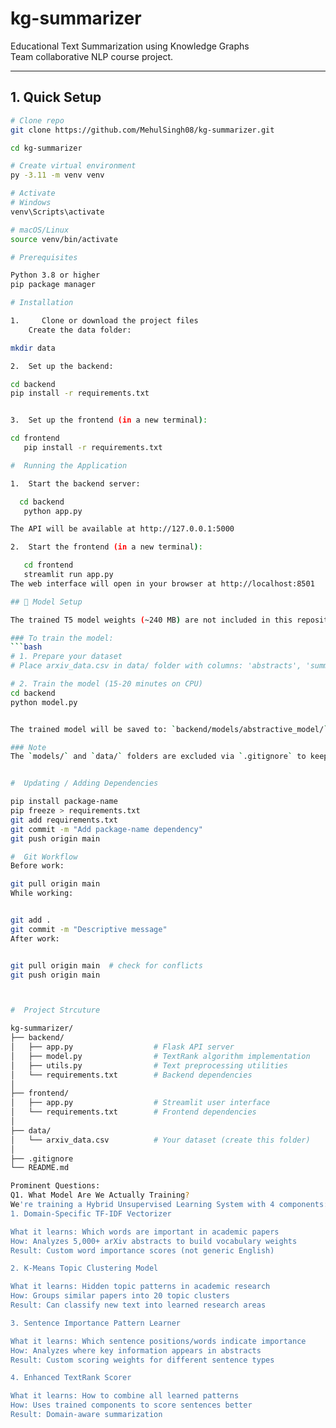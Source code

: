 # kg-summarizer


Educational Text Summarization using Knowledge Graphs  
Team collaborative NLP course project.

---
## 1.  Quick Setup

```bash
# Clone repo
git clone https://github.com/MehulSingh08/kg-summarizer.git

cd kg-summarizer

# Create virtual environment
py -3.11 -m venv venv

# Activate
# Windows
venv\Scripts\activate

# macOS/Linux
source venv/bin/activate

# Prerequisites

Python 3.8 or higher
pip package manager

# Installation

1.     Clone or download the project files
    Create the data folder:

mkdir data

2.  Set up the backend:

cd backend
pip install -r requirements.txt


3.  Set up the frontend (in a new terminal):

cd frontend
   pip install -r requirements.txt

#  Running the Application

1.  Start the backend server:

  cd backend
   python app.py

The API will be available at http://127.0.0.1:5000

2.  Start the frontend (in a new terminal):

   cd frontend
   streamlit run app.py
The web interface will open in your browser at http://localhost:8501

## 🤖 Model Setup

The trained T5 model weights (~240 MB) are not included in this repository.

### To train the model:
```bash
# 1. Prepare your dataset
# Place arxiv_data.csv in data/ folder with columns: 'abstracts', 'summaries'

# 2. Train the model (15-20 minutes on CPU)
cd backend
python model.py


The trained model will be saved to: `backend/models/abstractive_model/`

### Note
The `models/` and `data/` folders are excluded via `.gitignore` to keep the repository lightweight.


#  Updating / Adding Dependencies

pip install package-name
pip freeze > requirements.txt
git add requirements.txt
git commit -m "Add package-name dependency"
git push origin main

#  Git Workflow
Before work:

git pull origin main
While working:


git add .
git commit -m "Descriptive message"
After work:


git pull origin main  # check for conflicts
git push origin main



#  Project Strcuture

kg-summarizer/
├── backend/
│   ├── app.py                  # Flask API server
│   ├── model.py                # TextRank algorithm implementation
│   ├── utils.py                # Text preprocessing utilities
│   └── requirements.txt        # Backend dependencies
│
├── frontend/
│   ├── app.py                  # Streamlit user interface
│   └── requirements.txt        # Frontend dependencies
│
├── data/
│   └── arxiv_data.csv          # Your dataset (create this folder)
│
├── .gitignore
└── README.md

Prominent Questions: 
Q1. What Model Are We Actually Training?
We're training a Hybrid Unsupervised Learning System with 4 components:
1. Domain-Specific TF-IDF Vectorizer

What it learns: Which words are important in academic papers
How: Analyzes 5,000+ arXiv abstracts to build vocabulary weights
Result: Custom word importance scores (not generic English)

2. K-Means Topic Clustering Model

What it learns: Hidden topic patterns in academic research
How: Groups similar papers into 20 topic clusters
Result: Can classify new text into learned research areas

3. Sentence Importance Pattern Learner

What it learns: Which sentence positions/words indicate importance
How: Analyzes where key information appears in abstracts
Result: Custom scoring weights for different sentence types

4. Enhanced TextRank Scorer

What it learns: How to combine all learned patterns
How: Uses trained components to score sentences better
Result: Domain-aware summarization


